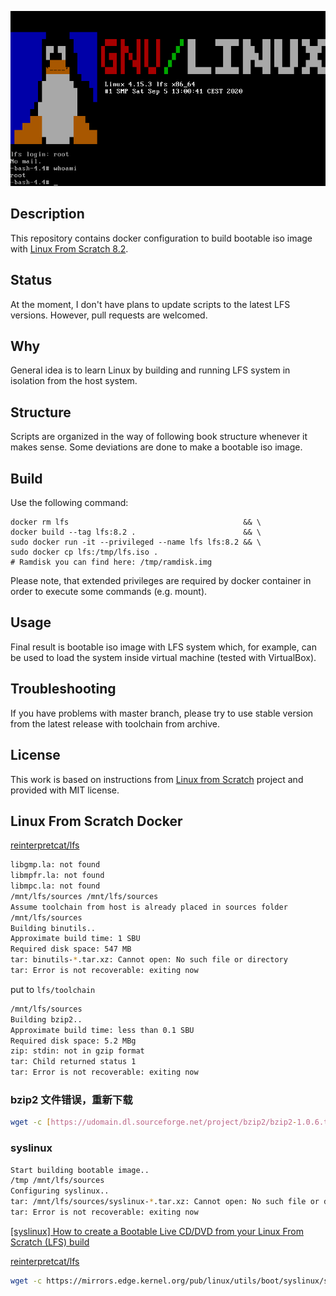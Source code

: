 ![LFS 8.2 in VirtualBox](./screenshots/lfs-8.2.png)

## Description

This repository contains docker configuration to build bootable iso
image with [Linux From Scratch 8.2](http://www.linuxfromscratch.org/lfs/downloads/8.2/LFS-BOOK-8.2.pdf).


## Status

At the moment, I don't have plans to update scripts to the latest LFS versions. However, pull requests are welcomed.

## Why

General idea is to learn Linux by building and running LFS system in
isolation from the host system.

## Structure

Scripts are organized in the way of following book structure whenever
it makes sense. Some deviations are done to make a bootable iso image.

## Build

Use the following command:

    docker rm lfs                                       && \
    docker build --tag lfs:8.2 .                        && \
    sudo docker run -it --privileged --name lfs lfs:8.2 && \
    sudo docker cp lfs:/tmp/lfs.iso .
    # Ramdisk you can find here: /tmp/ramdisk.img

Please note, that extended privileges are required by docker container
in order to execute some commands (e.g. mount).

## Usage

Final result is bootable iso image with LFS system which, for
example, can be used to load the system inside virtual machine (tested
with VirtualBox).

## Troubleshooting

If you have problems with master branch, please try to use stable version from the latest release with toolchain from archive.

## License

This work is based on instructions from [Linux from Scratch](http://www.linuxfromscratch.org/lfs)
project and provided with MIT license.

## Linux From Scratch Docker

[reinterpretcat/lfs](https://github.com/reinterpretcat/lfs)

```bash
libgmp.la: not found
libmpfr.la: not found
libmpc.la: not found
/mnt/lfs/sources /mnt/lfs/sources
Assume toolchain from host is already placed in sources folder
/mnt/lfs/sources
Building binutils..
Approximate build time: 1 SBU
Required disk space: 547 MB
tar: binutils-*.tar.xz: Cannot open: No such file or directory
tar: Error is not recoverable: exiting now
```

put to `lfs/toolchain`

[](https://udomain.dl.sourceforge.net/project/bzip2/bzip2-1.0.6.tar.gz)

```bash
/mnt/lfs/sources
Building bzip2..
Approximate build time: less than 0.1 SBU
Required disk space: 5.2 MBg
zip: stdin: not in gzip format
tar: Child returned status 1
tar: Error is not recoverable: exiting now
```

### bzip2 文件错误，重新下载

```bash
wget -c [https://udomain.dl.sourceforge.net/project/bzip2/bzip2-1.0.6.tar.gz](https://udomain.dl.sourceforge.net/project/bzip2/bzip2-1.0.6.tar.gz)
```

### syslinux

```bash
Start building bootable image..
/tmp /mnt/lfs/sources
Configuring syslinux..
tar: /mnt/lfs/sources/syslinux-*.tar.xz: Cannot open: No such file or directory
tar: Error is not recoverable: exiting now
```

[[syslinux] How to create a Bootable Live CD/DVD from your Linux From Scratch (LFS) build](https://www.syslinux.org/archives/2020-March/026620.html)

[reinterpretcat/lfs](https://github.com/reinterpretcat/lfs/blob/master/scripts/image/1.configure-syslinux.sh)

```bash
wget -c https://mirrors.edge.kernel.org/pub/linux/utils/boot/syslinux/syslinux-6.03.tar.xz
```
